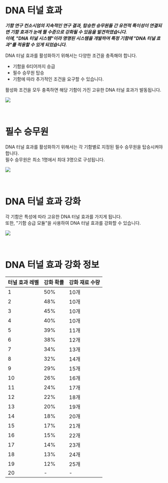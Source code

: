 # DNA 터널 효과

***기함 연구 컨소시엄의 지속적인 연구 결과, 탑승한 승무원들 간 유전적 특이성이 연결되면 기함 효과가 눈에 띌 수준으로 강화될 수 있음을 발견하였습니다.*** <br>
***이에, "DNA 터널 시스템"이라 명명된 시스템을 개발하여 특정 기함에 "DNA 터널 효과"를 적용할 수 있게 되었습니다.***

DNA 터널 효과를 활성화하기 위해서는 다양한 조건을 충족해야 합니다.

- 기함을 6티어까지 승급
- 필수 승무원 탑승
- 기함에 따라 추가적인 조건을 요구할 수 있습니다.

활성화 조건을 모두 충족하면 해당 기함이 가진 고유한 DNA 터널 효과가 발동됩니다.

![](http://d3bbxo4nelobc3.cloudfront.net/html/img/help/207_01.jpg)

<br>

# 필수 승무원

DNA 터널 효과를 활성화하기 위해서는 각 기함별로 지정된 필수 승무원을 탑승시켜야 합니다.<br>
필수 승무원은 최소 1명에서 최대 3명으로 구성됩니다.

![](http://d3bbxo4nelobc3.cloudfront.net/html/img/help/207_02.jpg)

<br>

# DNA 터널 효과 강화

각 기함은 특성에 따라 고유한 DNA 터널 효과를 가지게 됩니다.<br>
또한, "기함 승급 모듈"을 사용하여 DNA 터널 효과를 강화할 수 있습니다.

![](http://d3bbxo4nelobc3.cloudfront.net/html/img/help/207_03.jpg)

<br>

# DNA 터널 효과 강화 정보

| 터널 효과 레벨 | 강화 확률 | 강화 재료 수량 |
| - | - | - |
| 1 | 50% | 10개 |
| 2 | 48% | 10개 |
| 3 | 45% | 10개 |
| 4 | 40% | 10개 |
| 5 | 39% | 11개 |
| 6 | 38% | 12개 |
| 7 | 34% | 13개 |
| 8 | 32% | 14개 |
| 9 | 29% | 15개 |
| 10 | 26% | 16개 |
| 11 | 24% | 17개 |
| 12 | 22% | 18개 |
| 13 | 20% | 19개 |
| 14 | 18% | 20개 |
| 15 | 17% | 21개 |
| 16 | 15% | 22개 |
| 17 | 14% | 23개 |
| 18 | 13% | 24개 |
| 19 | 12% | 25개 |
| 20 | - | - |